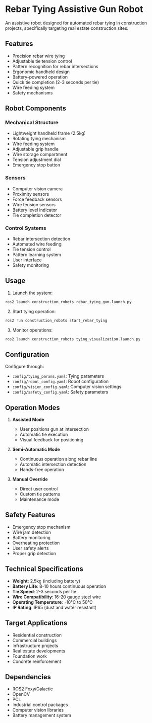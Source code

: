 # Rebar Tying Assistive Gun Robot

An assistive robot designed for automated rebar tying in construction projects, specifically targeting real estate construction sites.

## Features

- Precision rebar wire tying
- Adjustable tie tension control
- Pattern recognition for rebar intersections
- Ergonomic handheld design
- Battery-powered operation
- Quick tie completion (2-3 seconds per tie)
- Wire feeding system
- Safety mechanisms

## Robot Components

### Mechanical Structure
- Lightweight handheld frame (2.5kg)
- Rotating tying mechanism
- Wire feeding system
- Adjustable grip handle
- Wire storage compartment
- Tension adjustment dial
- Emergency stop button

### Sensors
- Computer vision camera
- Proximity sensors
- Force feedback sensors
- Wire tension sensors
- Battery level indicator
- Tie completion detector

### Control Systems
- Rebar intersection detection
- Automated wire feeding
- Tie tension control
- Pattern learning system
- User interface
- Safety monitoring

## Usage

1. Launch the system:
```bash
ros2 launch construction_robots rebar_tying_gun.launch.py
```

2. Start tying operation:
```bash
ros2 run construction_robots start_rebar_tying
```

3. Monitor operations:
```bash
ros2 launch construction_robots tying_visualization.launch.py
```

## Configuration

Configure through:
- `config/tying_params.yaml`: Tying parameters
- `config/robot_config.yaml`: Robot configuration
- `config/vision_config.yaml`: Computer vision settings
- `config/safety_config.yaml`: Safety parameters

## Operation Modes

1. **Assisted Mode**
   - User positions gun at intersection
   - Automatic tie execution
   - Visual feedback for positioning

2. **Semi-Automatic Mode**
   - Continuous operation along rebar line
   - Automatic intersection detection
   - Hands-free operation

3. **Manual Override**
   - Direct user control
   - Custom tie patterns
   - Maintenance mode

## Safety Features

- Emergency stop mechanism
- Wire jam detection
- Battery monitoring
- Overheating protection
- User safety alerts
- Proper grip detection

## Technical Specifications

- **Weight**: 2.5kg (including battery)
- **Battery Life**: 8-10 hours continuous operation
- **Tie Speed**: 2-3 seconds per tie
- **Wire Compatibility**: 16-20 gauge steel wire
- **Operating Temperature**: -10°C to 50°C
- **IP Rating**: IP65 (dust and water resistant)

## Target Applications

- Residential construction
- Commercial buildings
- Infrastructure projects
- Real estate developments
- Foundation work
- Concrete reinforcement

## Dependencies

- ROS2 Foxy/Galactic
- OpenCV
- PCL
- Industrial control packages
- Computer vision libraries
- Battery management system